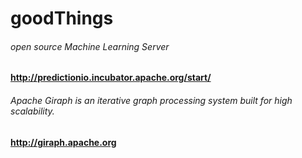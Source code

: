# goodThings
###### open source Machine Learning Server
#### http://predictionio.incubator.apache.org/start/  

###### Apache Giraph is an iterative graph processing system built for high scalability.
#### http://giraph.apache.org

